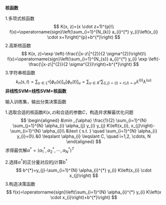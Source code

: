 **核函数**

1.多项式核函数
$$
K(x, z)=(x \cdot z+1)^{p}\\
f(x)=\operatorname{sign}\left(\sum_{i=1}^{N_{k}} a_{i}^{*} y_{i}\left(x_{i} \cdot x+1\right)^{p}+b^{*}\right)
$$
2.高斯核函数
$$
K(x, z)=\exp \left(-\frac{\|x-z\|^{2}}{2 \sigma^{2}}\right)\\
f(x)=\operatorname{sign}\left(\sum_{i=1}^{N_{s}} a_{i}^{*} y_{i} \exp \left(-\frac{\|x-z\|^{2}}{2 \sigma^{2}}\right)+b^{*}\right)
$$
3.字符串核函数
$$
k_{n}(s, t)=\sum_{u \in L ^{n}}\left[\phi_{n}(s)\right]_{u}\left[\phi_{n}(t)\right]_{u}=\sum_{u \in R ^{*}} \sum_{(i, j)=(i)=r(J)=u} \lambda^{l(i)} \lambda^{(\omega)}
$$
**非线性SVM=线性SVM+核函数**

输入训练集，输出分类决策函数

1.选取合适的核函数$K(x,z)$和合适的参数$C$，构造并求解最优化问题
$$
\begin{aligned}
&\min _{\alpha} \frac{1}{2} \sum_{i=1}^{N} \sum_{j=1}^{N} \alpha_{i} \alpha_{j} y_{i} y_{j} K\left(x_{i}, x_{j}\right)-\sum_{i=1}^{N} \alpha_{i}\\
&\text { s.t. } \quad \sum_{i=1}^{N} \alpha_{i} y_{i}=0\\
&0 \leqslant \alpha_{i} \leqslant C, \quad i=1,2, \cdots, N
\end{aligned}
$$
求得最优解$\alpha^{*}=\left(\alpha_{1}^{*}, \alpha_{2}^{*}, \cdots, \alpha_{N}^{*}\right)^{ T }$

2.选择$\alpha^*$的正分量对应的$j$计算$b^*$
$$
b^{*}=y_{j}-\sum_{i=1}^{N} \alpha_{i}^{*} y_{i} K\left(x_{i} \cdot x_{j}\right)
$$
3.构造决策函数
$$
f(x)=\operatorname{sign}\left(\sum_{i=1}^{N} \alpha_{i}^{*} y_{i} K\left(x \cdot x_{i}\right)+b^{*}\right)
$$
